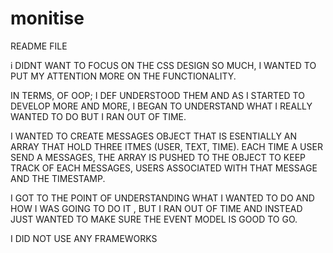 monitise
========
README FILE


i DIDNT WANT TO FOCUS ON THE CSS DESIGN SO MUCH, I WANTED TO PUT MY ATTENTION MORE ON THE FUNCTIONALITY. 

IN TERMS, OF OOP; I DEF UNDERSTOOD THEM AND AS I STARTED TO DEVELOP MORE AND MORE, I BEGAN TO UNDERSTAND WHAT I REALLY WANTED TO DO BUT I RAN OUT OF TIME. 

I WANTED TO CREATE MESSAGES OBJECT THAT IS ESENTIALLY AN ARRAY THAT HOLD THREE ITMES (USER, TEXT, TIME). EACH TIME A USER SEND A MESSAGES, THE ARRAY IS PUSHED TO THE OBJECT TO KEEP TRACK OF EACH MESSAGES, USERS ASSOCIATED WITH THAT MESSAGE AND THE TIMESTAMP. 

I GOT TO THE POINT OF UNDERSTANDING WHAT I WANTED TO DO AND HOW I WAS GOING TO DO IT , BUT I RAN OUT OF TIME AND INSTEAD JUST WANTED TO MAKE SURE THE EVENT MODEL IS GOOD TO GO. 

I DID NOT USE ANY FRAMEWORKS 
